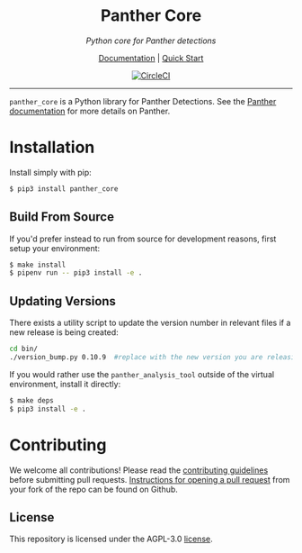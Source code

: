 <h1 align="center">Panther Core</h1>

<p align="center">
  <i>Python core for Panther detections</i>
</p>

<p align="center">
  <a href="https://docs.runpanther.io">Documentation</a> |
  <a href="https://docs.runpanther.io/quick-start">Quick Start</a>
</p>

<p align="center">
  <a href="https://circleci.com/gh/panther-labs/panther_analysis_tool"><img src="https://circleci.com/gh/panther-labs/panther_core.svg?style=svg" alt="CircleCI"/></a>
</p>

---

`panther_core` is a Python library for Panther Detections. See the [Panther documentation](https://docs.runpanther.io/quick-start) for more details on Panther.

# Installation

Install simply with pip:

```bash
$ pip3 install panther_core
```

## Build From Source

If you'd prefer instead to run from source for development reasons, first setup your environment:

```bash
$ make install
$ pipenv run -- pip3 install -e .
```
## Updating Versions

There exists a utility script to update the version number in relevant files if a new release is being created:

```bash
cd bin/
./version_bump.py 0.10.9  #replace with the new version you are releasing
```
If you would rather use the `panther_analysis_tool` outside of the virtual environment, install it  directly:

```bash
$ make deps
$ pip3 install -e .
```
# Contributing

We welcome all contributions! Please read the [contributing guidelines](https://github.com/panther-labs/panther-analysis/blob/master/CONTRIBUTING.md) before submitting pull requests. [Instructions for opening a pull request](https://docs.github.com/en/github/collaborating-with-pull-requests/proposing-changes-to-your-work-with-pull-requests/creating-a-pull-request) from your fork of the repo can be found on Github.

## License

This repository is licensed under the AGPL-3.0 [license](https://github.com/panther-labs/panther-analysis/blob/master/LICENSE).
